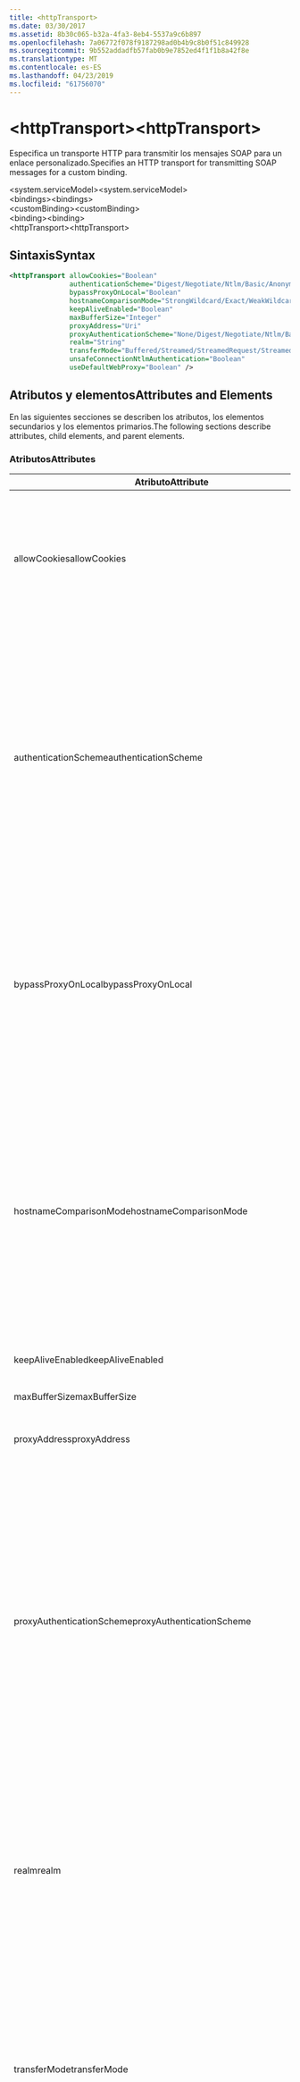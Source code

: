 ```yaml
---
title: <httpTransport>
ms.date: 03/30/2017
ms.assetid: 8b30c065-b32a-4fa3-8eb4-5537a9c6b897
ms.openlocfilehash: 7a06772f078f9187298ad0b4b9c8b0f51c849928
ms.sourcegitcommit: 9b552addadfb57fab0b9e7852ed4f1f1b8a42f8e
ms.translationtype: MT
ms.contentlocale: es-ES
ms.lasthandoff: 04/23/2019
ms.locfileid: "61756070"
---
```

# <a name="httptransport"></a><span data-ttu-id="f73b3-101">\<httpTransport></span><span class="sxs-lookup"><span data-stu-id="f73b3-101">\<httpTransport></span></span>
<span data-ttu-id="f73b3-102">Especifica un transporte HTTP para transmitir los mensajes SOAP para un enlace personalizado.</span><span class="sxs-lookup"><span data-stu-id="f73b3-102">Specifies an HTTP transport for transmitting SOAP messages for a custom binding.</span></span>  
  
 <span data-ttu-id="f73b3-103">\<system.serviceModel></span><span class="sxs-lookup"><span data-stu-id="f73b3-103">\<system.serviceModel></span></span>  
<span data-ttu-id="f73b3-104">\<bindings></span><span class="sxs-lookup"><span data-stu-id="f73b3-104">\<bindings></span></span>  
<span data-ttu-id="f73b3-105">\<customBinding></span><span class="sxs-lookup"><span data-stu-id="f73b3-105">\<customBinding></span></span>  
<span data-ttu-id="f73b3-106">\<binding></span><span class="sxs-lookup"><span data-stu-id="f73b3-106">\<binding></span></span>  
<span data-ttu-id="f73b3-107">\<httpTransport></span><span class="sxs-lookup"><span data-stu-id="f73b3-107">\<httpTransport></span></span>  
  
## <a name="syntax"></a><span data-ttu-id="f73b3-108">Sintaxis</span><span class="sxs-lookup"><span data-stu-id="f73b3-108">Syntax</span></span>  
  
```xml  
<httpTransport allowCookies="Boolean"
               authenticationScheme="Digest/Negotiate/Ntlm/Basic/Anonymous"
               bypassProxyOnLocal="Boolean"
               hostnameComparisonMode="StrongWildcard/Exact/WeakWildcard"
               keepAliveEnabled="Boolean"
               maxBufferSize="Integer"
               proxyAddress="Uri"
               proxyAuthenticationScheme="None/Digest/Negotiate/Ntlm/Basic/Anonymous"
               realm="String"
               transferMode="Buffered/Streamed/StreamedRequest/StreamedResponse"
               unsafeConnectionNtlmAuthentication="Boolean"
               useDefaultWebProxy="Boolean" />
```  
  
## <a name="attributes-and-elements"></a><span data-ttu-id="f73b3-109">Atributos y elementos</span><span class="sxs-lookup"><span data-stu-id="f73b3-109">Attributes and Elements</span></span>  
 <span data-ttu-id="f73b3-110">En las siguientes secciones se describen los atributos, los elementos secundarios y los elementos primarios.</span><span class="sxs-lookup"><span data-stu-id="f73b3-110">The following sections describe attributes, child elements, and parent elements.</span></span>  
  
### <a name="attributes"></a><span data-ttu-id="f73b3-111">Atributos</span><span class="sxs-lookup"><span data-stu-id="f73b3-111">Attributes</span></span>  
  
|<span data-ttu-id="f73b3-112">Atributo</span><span class="sxs-lookup"><span data-stu-id="f73b3-112">Attribute</span></span>|<span data-ttu-id="f73b3-113">Descripción</span><span class="sxs-lookup"><span data-stu-id="f73b3-113">Description</span></span>|  
|---------------|-----------------|  
|<span data-ttu-id="f73b3-114">allowCookies</span><span class="sxs-lookup"><span data-stu-id="f73b3-114">allowCookies</span></span>|<span data-ttu-id="f73b3-115">Un valor booleano que especifica si el cliente acepta las cookies y las propaga en solicitudes futuras.</span><span class="sxs-lookup"><span data-stu-id="f73b3-115">A Boolean value that specifies whether the client accepts cookies and propagates them on future requests.</span></span> <span data-ttu-id="f73b3-116">De manera predeterminada, es `false`.</span><span class="sxs-lookup"><span data-stu-id="f73b3-116">The default is `false`.</span></span><br /><br /> <span data-ttu-id="f73b3-117">Puede usar este atributo al interactuar con los servicios Web ASMX que utilizan cookies.</span><span class="sxs-lookup"><span data-stu-id="f73b3-117">You can use this attribute when you interact with ASMX Web services that use cookies.</span></span> <span data-ttu-id="f73b3-118">De esta manera, puede estar seguro de que las cookies devueltas del servidor se copian automáticamente en todas las solicitudes de cliente futuras para ese servicio.</span><span class="sxs-lookup"><span data-stu-id="f73b3-118">In this way, you can be sure that the cookies returned from the server are automatically copied to all future client requests for that service.</span></span>|  
|<span data-ttu-id="f73b3-119">authenticationScheme</span><span class="sxs-lookup"><span data-stu-id="f73b3-119">authenticationScheme</span></span>|<span data-ttu-id="f73b3-120">Especifica el protocolo utilizado para autenticar solicitudes de cliente que son procesadas por un agente de escucha HTTP.</span><span class="sxs-lookup"><span data-stu-id="f73b3-120">Specifies the protocol used to authenticate client requests being processed by an HTTP listener.</span></span> <span data-ttu-id="f73b3-121">Los valores válidos son los siguientes:</span><span class="sxs-lookup"><span data-stu-id="f73b3-121">Valid values include the following:</span></span><br /><br /> <span data-ttu-id="f73b3-122">-Digest: Especifica la autenticación implícita.</span><span class="sxs-lookup"><span data-stu-id="f73b3-122">-   Digest: Specifies digest authentication.</span></span><br /><span data-ttu-id="f73b3-123">-Negotiate: Negocia con el cliente para determinar el esquema de autenticación.</span><span class="sxs-lookup"><span data-stu-id="f73b3-123">-   Negotiate: Negotiates with the client to determine the authentication scheme.</span></span> <span data-ttu-id="f73b3-124">Si cliente y el servidor son compatibles con Kerberos, se utiliza; de lo contrario, se utiliza NTLM.</span><span class="sxs-lookup"><span data-stu-id="f73b3-124">If both client and server support Kerberos, it is used; otherwise, NTLM is used.</span></span><br /><span data-ttu-id="f73b3-125">-Ntlm: Especifica la autenticación de NTLM.</span><span class="sxs-lookup"><span data-stu-id="f73b3-125">-   Ntlm: Specifies NTLM authentication.</span></span><br /><span data-ttu-id="f73b3-126">-Básicas: Especifica la autenticación básica.</span><span class="sxs-lookup"><span data-stu-id="f73b3-126">-   Basic: Specifies basic authentication.</span></span><br /><span data-ttu-id="f73b3-127">-Anónimo: Especifica la autenticación anónima.</span><span class="sxs-lookup"><span data-stu-id="f73b3-127">-   Anonymous: Specifies anonymous authentication.</span></span><br /><br /> <span data-ttu-id="f73b3-128">El valor predeterminado es Anonymous.</span><span class="sxs-lookup"><span data-stu-id="f73b3-128">The default is Anonymous.</span></span> <span data-ttu-id="f73b3-129">Este atributo es del tipo <xref:System.Net.AuthenticationSchemes>.</span><span class="sxs-lookup"><span data-stu-id="f73b3-129">This attribute is of type <xref:System.Net.AuthenticationSchemes>.</span></span> <span data-ttu-id="f73b3-130">Se puede establecer este atributo sólo una vez.</span><span class="sxs-lookup"><span data-stu-id="f73b3-130">This attribute can only be set once.</span></span>|  
|<span data-ttu-id="f73b3-131">bypassProxyOnLocal</span><span class="sxs-lookup"><span data-stu-id="f73b3-131">bypassProxyOnLocal</span></span>|<span data-ttu-id="f73b3-132">Valor de tipo booleano que indica si se omitirá el servidor proxy para las direcciones locales.</span><span class="sxs-lookup"><span data-stu-id="f73b3-132">A Boolean value that indicates whether to bypass the proxy server for local addresses.</span></span> <span data-ttu-id="f73b3-133">De manera predeterminada, es `false`.</span><span class="sxs-lookup"><span data-stu-id="f73b3-133">The default is `false`.</span></span><br /><br /> <span data-ttu-id="f73b3-134">Una dirección local es la que está en la LAN local o intranet.</span><span class="sxs-lookup"><span data-stu-id="f73b3-134">A local address is one that is on the local LAN or intranet.</span></span><br /><br /> <span data-ttu-id="f73b3-135">Windows Communication Foundation (WCF) siempre omite el proxy si la dirección del servicio comienza con `http://localhost`.</span><span class="sxs-lookup"><span data-stu-id="f73b3-135">Windows Communication Foundation (WCF) always ignores the proxy if the service address begins with `http://localhost`.</span></span><br /><br /> <span data-ttu-id="f73b3-136">Debería utilizar el nombre del host en lugar del localhost si desea que los clientes pasen por un proxy al comunicarse con los servicios en el mismo equipo.</span><span class="sxs-lookup"><span data-stu-id="f73b3-136">You should use the host name rather than localhost if you want clients to go through a proxy when talking to services on the same machine.</span></span>|  
|<span data-ttu-id="f73b3-137">hostnameComparisonMode</span><span class="sxs-lookup"><span data-stu-id="f73b3-137">hostnameComparisonMode</span></span>|<span data-ttu-id="f73b3-138">Especifica el modo de comparación de nombres de host HTTP usado para analizar los URI.</span><span class="sxs-lookup"><span data-stu-id="f73b3-138">Specifies the HTTP hostname comparison mode used to parse URIs.</span></span> <span data-ttu-id="f73b3-139">Los valores válidos son</span><span class="sxs-lookup"><span data-stu-id="f73b3-139">Valid values are,</span></span><br /><br /> <span data-ttu-id="f73b3-140">-StrongWildcard: ("+") coincide con todos los posibles nombres de host en el contexto de esquema especificado, puerto y URI relativo.</span><span class="sxs-lookup"><span data-stu-id="f73b3-140">-   StrongWildcard: ("+") matches all possible hostnames in the context of the specified scheme, port and relative URI.</span></span><br /><span data-ttu-id="f73b3-141">-Exact: ningún carácter comodín</span><span class="sxs-lookup"><span data-stu-id="f73b3-141">-   Exact: no wildcards</span></span><br /><span data-ttu-id="f73b3-142">-WeakWildcard: ("\*") coincide con el nombre de host de todas las posibles en el contexto de esquema especificado, puerto y URI relativo con los que no han coincidido explícitamente o a través del mecanismo de carácter comodín seguro.</span><span class="sxs-lookup"><span data-stu-id="f73b3-142">-   WeakWildcard: ("\*") matches all possible hostname in the context of the specified scheme, port and relative UIR that have not been matched explicitly or through the strong wildcard mechanism.</span></span><br /><br /> <span data-ttu-id="f73b3-143">Este atributo es del tipo <xref:System.ServiceModel.HostNameComparisonMode>.</span><span class="sxs-lookup"><span data-stu-id="f73b3-143">This attribute is of type <xref:System.ServiceModel.HostNameComparisonMode>.</span></span> <span data-ttu-id="f73b3-144">De manera predeterminada, es <xref:System.ServiceModel.HostNameComparisonMode.StrongWildcard>.</span><span class="sxs-lookup"><span data-stu-id="f73b3-144">The default is <xref:System.ServiceModel.HostNameComparisonMode.StrongWildcard>.</span></span>|  
|<span data-ttu-id="f73b3-145">keepAliveEnabled</span><span class="sxs-lookup"><span data-stu-id="f73b3-145">keepAliveEnabled</span></span>|<span data-ttu-id="f73b3-146">Un valor booleano que especifica si se debe establecer una conexión continua con el recurso de Internet.</span><span class="sxs-lookup"><span data-stu-id="f73b3-146">A Boolean value that specifies whether to make a persistent connection to the internet resource.</span></span>|  
|<span data-ttu-id="f73b3-147">maxBufferSize</span><span class="sxs-lookup"><span data-stu-id="f73b3-147">maxBufferSize</span></span>|<span data-ttu-id="f73b3-148">Un entero positivo que especifica el tamaño máximo del búfer.</span><span class="sxs-lookup"><span data-stu-id="f73b3-148">A positive integer that specifies the maximum size of the buffer.</span></span> <span data-ttu-id="f73b3-149">El valor predeterminado es 524288.</span><span class="sxs-lookup"><span data-stu-id="f73b3-149">The default is 524288</span></span>|  
|<span data-ttu-id="f73b3-150">proxyAddress</span><span class="sxs-lookup"><span data-stu-id="f73b3-150">proxyAddress</span></span>|<span data-ttu-id="f73b3-151">Un URI que especifica la dirección del proxy HTTP.</span><span class="sxs-lookup"><span data-stu-id="f73b3-151">A URI that specifies the address of the HTTP proxy.</span></span> <span data-ttu-id="f73b3-152">Si `useSystemWebProxy` es `true`, este valor debe ser `null`.</span><span class="sxs-lookup"><span data-stu-id="f73b3-152">If `useSystemWebProxy` is `true`, this setting must be `null`.</span></span> <span data-ttu-id="f73b3-153">De manera predeterminada, es `null`.</span><span class="sxs-lookup"><span data-stu-id="f73b3-153">The default is `null`.</span></span>|  
|<span data-ttu-id="f73b3-154">proxyAuthenticationScheme</span><span class="sxs-lookup"><span data-stu-id="f73b3-154">proxyAuthenticationScheme</span></span>|<span data-ttu-id="f73b3-155">Especifica el protocolo utilizado para autenticar solicitudes de cliente que son procesadas por un proxy HTTP.</span><span class="sxs-lookup"><span data-stu-id="f73b3-155">Specifies the protocol used for authenticating client requests being processed by an HTTP proxy.</span></span> <span data-ttu-id="f73b3-156">Los valores válidos son los siguientes:</span><span class="sxs-lookup"><span data-stu-id="f73b3-156">Valid values include the following:</span></span><br /><br /> <span data-ttu-id="f73b3-157">-None: Se realiza ninguna autenticación.</span><span class="sxs-lookup"><span data-stu-id="f73b3-157">-   None: No authentication is performed.</span></span><br /><span data-ttu-id="f73b3-158">-Digest: Especifica la autenticación implícita.</span><span class="sxs-lookup"><span data-stu-id="f73b3-158">-   Digest: Specifies digest authentication.</span></span><br /><span data-ttu-id="f73b3-159">-Negotiate: Negocia con el cliente para determinar el esquema de autenticación.</span><span class="sxs-lookup"><span data-stu-id="f73b3-159">-   Negotiate: Negotiates with the client to determine the authentication scheme.</span></span> <span data-ttu-id="f73b3-160">Si cliente y el servidor son compatibles con Kerberos, se utiliza; de lo contrario, se utiliza NTLM.</span><span class="sxs-lookup"><span data-stu-id="f73b3-160">If both client and server support Kerberos, it is used; otherwise, NTLM is used.</span></span><br /><span data-ttu-id="f73b3-161">-Ntlm: Especifica la autenticación de NTLM.</span><span class="sxs-lookup"><span data-stu-id="f73b3-161">-   Ntlm: Specifies NTLM authentication.</span></span><br /><span data-ttu-id="f73b3-162">-Básicas: Especifica la autenticación básica.</span><span class="sxs-lookup"><span data-stu-id="f73b3-162">-   Basic: Specifies basic authentication.</span></span><br /><span data-ttu-id="f73b3-163">-Anónimo: Especifica la autenticación anónima.</span><span class="sxs-lookup"><span data-stu-id="f73b3-163">-   Anonymous: Specifies anonymous authentication.</span></span><br /><br /> <span data-ttu-id="f73b3-164">El valor predeterminado es Anonymous.</span><span class="sxs-lookup"><span data-stu-id="f73b3-164">The default is Anonymous.</span></span> <span data-ttu-id="f73b3-165">Este atributo es del tipo <xref:System.Net.AuthenticationSchemes>.</span><span class="sxs-lookup"><span data-stu-id="f73b3-165">This attribute is of type <xref:System.Net.AuthenticationSchemes>.</span></span> <span data-ttu-id="f73b3-166">Tenga en cuenta que <xref:System.Net.AuthenticationSchemes.IntegratedWindowsAuthentication?displayProperty=nameWithType> no se admite.</span><span class="sxs-lookup"><span data-stu-id="f73b3-166">Note that <xref:System.Net.AuthenticationSchemes.IntegratedWindowsAuthentication?displayProperty=nameWithType> is not supported.</span></span>|  
|<span data-ttu-id="f73b3-167">realm</span><span class="sxs-lookup"><span data-stu-id="f73b3-167">realm</span></span>|<span data-ttu-id="f73b3-168">Una cadena que especifica el dominio kerberos que se utilizará en el proxy/servidor.</span><span class="sxs-lookup"><span data-stu-id="f73b3-168">A string that specifies the realm to use on the proxy/server.</span></span> <span data-ttu-id="f73b3-169">El valor predeterminado es una cadena vacía.</span><span class="sxs-lookup"><span data-stu-id="f73b3-169">The default is an empty string.</span></span><br /><br /> <span data-ttu-id="f73b3-170">Los servidores usan los dominios para particionar recursos protegidos.</span><span class="sxs-lookup"><span data-stu-id="f73b3-170">Servers use realms to partition protected resources.</span></span> <span data-ttu-id="f73b3-171">Cada partición puede tener su propio esquema de autenticación y/o base de datos de autorización.</span><span class="sxs-lookup"><span data-stu-id="f73b3-171">Each partition can have its own authentication scheme and/or authorization database.</span></span> <span data-ttu-id="f73b3-172">Los dominios sólo se utilizan para la autenticación básica e implícita.</span><span class="sxs-lookup"><span data-stu-id="f73b3-172">Realms are used only for basic and digest authentication.</span></span> <span data-ttu-id="f73b3-173">Cuando un cliente se autentica correctamente, la autenticación es válida para todos los recursos de un dominio kerberos determinado.</span><span class="sxs-lookup"><span data-stu-id="f73b3-173">After a client successfully authenticates, the authentication is valid for all resources in a given realm.</span></span> <span data-ttu-id="f73b3-174">Para obtener una descripción detallada de dominios Kerberos, consulte RFC 2617 en el [sitio Web IETF](https://www.ietf.org).</span><span class="sxs-lookup"><span data-stu-id="f73b3-174">For a detailed description of realms, see RFC 2617 at the [IETF website](https://www.ietf.org).</span></span>|  
|<span data-ttu-id="f73b3-175">transferMode</span><span class="sxs-lookup"><span data-stu-id="f73b3-175">transferMode</span></span>|<span data-ttu-id="f73b3-176">Especifica si los mensajes se almacenan en búfer, se transmiten o si son una solicitud o una respuesta.</span><span class="sxs-lookup"><span data-stu-id="f73b3-176">Specifies whether messages are buffered or streamed or a request or response.</span></span> <span data-ttu-id="f73b3-177">Los valores válidos son los siguientes:</span><span class="sxs-lookup"><span data-stu-id="f73b3-177">Valid values include the following:</span></span><br /><br /> <span data-ttu-id="f73b3-178">-En el búfer: Se almacenan en búfer los mensajes de solicitud y respuesta.</span><span class="sxs-lookup"><span data-stu-id="f73b3-178">-   Buffered: The request and response messages are buffered.</span></span><br /><span data-ttu-id="f73b3-179">-Transmite por secuencias: Se transmiten los mensajes de solicitud y respuesta.</span><span class="sxs-lookup"><span data-stu-id="f73b3-179">-   Streamed: The request and response messages are streamed.</span></span><br /><span data-ttu-id="f73b3-180">-   StreamedRequest: Se transmite el mensaje de solicitud y se almacena en búfer el mensaje de respuesta.</span><span class="sxs-lookup"><span data-stu-id="f73b3-180">-   StreamedRequest: The request message is streamed and the response message is buffered.</span></span><br /><span data-ttu-id="f73b3-181">-   StreamedResponse: Se almacena en búfer el mensaje de solicitud y se transmite el mensaje de respuesta.</span><span class="sxs-lookup"><span data-stu-id="f73b3-181">-   StreamedResponse: The request message is buffered and the response message is streamed.</span></span><br /><br /> <span data-ttu-id="f73b3-182">El valor predeterminado es Buffered.</span><span class="sxs-lookup"><span data-stu-id="f73b3-182">The default is Buffered.</span></span> <span data-ttu-id="f73b3-183">Este atributo es del tipo <xref:System.ServiceModel.TransferMode>.</span><span class="sxs-lookup"><span data-stu-id="f73b3-183">This attribute is of type <xref:System.ServiceModel.TransferMode> .</span></span>|  
|<span data-ttu-id="f73b3-184">unsafeConnectionNtlmAuthentication</span><span class="sxs-lookup"><span data-stu-id="f73b3-184">unsafeConnectionNtlmAuthentication</span></span>|<span data-ttu-id="f73b3-185">Un valor booleano que especifica si la conexión compartida no segura está habilitada en el servidor.</span><span class="sxs-lookup"><span data-stu-id="f73b3-185">A Boolean value that specifies whether Unsafe Connection Sharing is enabled on the server.</span></span> <span data-ttu-id="f73b3-186">De manera predeterminada, es `false`.</span><span class="sxs-lookup"><span data-stu-id="f73b3-186">The default is `false`.</span></span> <span data-ttu-id="f73b3-187">Si está habilitado, la autenticación NTLM se realiza una vez en cada conexión TCP.</span><span class="sxs-lookup"><span data-stu-id="f73b3-187">If enabled, NTLM authentication is performed once on each TCP connection.</span></span>|  
|<span data-ttu-id="f73b3-188">useDefaultWebProxy</span><span class="sxs-lookup"><span data-stu-id="f73b3-188">useDefaultWebProxy</span></span>|<span data-ttu-id="f73b3-189">Un valor que especifica si se utiliza la configuración del proxy del equipo en lugar de la configuración específica del usuario.</span><span class="sxs-lookup"><span data-stu-id="f73b3-189">A Boolean value that specifies whether the machine-wide proxy settings are used rather than the user specific settings.</span></span> <span data-ttu-id="f73b3-190">De manera predeterminada, es `true`.</span><span class="sxs-lookup"><span data-stu-id="f73b3-190">The default is `true`.</span></span>|  
  
### <a name="child-elements"></a><span data-ttu-id="f73b3-191">Elementos secundarios</span><span class="sxs-lookup"><span data-stu-id="f73b3-191">Child Elements</span></span>  
 <span data-ttu-id="f73b3-192">Ninguna</span><span class="sxs-lookup"><span data-stu-id="f73b3-192">None</span></span>  
  
### <a name="parent-elements"></a><span data-ttu-id="f73b3-193">Elementos primarios</span><span class="sxs-lookup"><span data-stu-id="f73b3-193">Parent Elements</span></span>  
  
|<span data-ttu-id="f73b3-194">Elemento</span><span class="sxs-lookup"><span data-stu-id="f73b3-194">Element</span></span>|<span data-ttu-id="f73b3-195">Descripción</span><span class="sxs-lookup"><span data-stu-id="f73b3-195">Description</span></span>|  
|-------------|-----------------|  
|[<span data-ttu-id="f73b3-196">\<binding></span><span class="sxs-lookup"><span data-stu-id="f73b3-196">\<binding></span></span>](../../../../../docs/framework/misc/binding.md)|<span data-ttu-id="f73b3-197">Define todas las funcionalidades de enlace del enlace personalizado.</span><span class="sxs-lookup"><span data-stu-id="f73b3-197">Defines all binding capabilities of the custom binding.</span></span>|  
  
## <a name="remarks"></a><span data-ttu-id="f73b3-198">Comentarios</span><span class="sxs-lookup"><span data-stu-id="f73b3-198">Remarks</span></span>  
 <span data-ttu-id="f73b3-199">El elemento `httpTransport` es el punto inicial para crear un enlace personalizado que implementa el protocolo de transporte HTTP.</span><span class="sxs-lookup"><span data-stu-id="f73b3-199">The `httpTransport` element is the starting point for creating a custom binding that implements the HTTP transport protocol.</span></span> <span data-ttu-id="f73b3-200">HTTP es el transporte primario utilizado para fines de interoperabilidad.</span><span class="sxs-lookup"><span data-stu-id="f73b3-200">HTTP is the primary transport used for interoperability purposes.</span></span> <span data-ttu-id="f73b3-201">Se admite este transporte por Windows Communication Foundation (WCF) para garantizar la interoperabilidad con otras pilas de servicios Web que no son de WCF.</span><span class="sxs-lookup"><span data-stu-id="f73b3-201">This transport is supported by the Windows Communication Foundation (WCF) to ensure interoperability with other non-WCF Web services stacks.</span></span>  
  
## <a name="see-also"></a><span data-ttu-id="f73b3-202">Vea también</span><span class="sxs-lookup"><span data-stu-id="f73b3-202">See also</span></span>

- <xref:System.ServiceModel.Configuration.HttpTransportElement>
- <xref:System.ServiceModel.Channels.HttpTransportBindingElement>
- <xref:System.ServiceModel.Channels.TransportBindingElement>
- <xref:System.ServiceModel.Channels.CustomBinding>
- [<span data-ttu-id="f73b3-203">Transportes</span><span class="sxs-lookup"><span data-stu-id="f73b3-203">Transports</span></span>](../../../../../docs/framework/wcf/feature-details/transports.md)
- [<span data-ttu-id="f73b3-204">Elección del transporte</span><span class="sxs-lookup"><span data-stu-id="f73b3-204">Choosing a Transport</span></span>](../../../../../docs/framework/wcf/feature-details/choosing-a-transport.md)
- [<span data-ttu-id="f73b3-205">Enlaces</span><span class="sxs-lookup"><span data-stu-id="f73b3-205">Bindings</span></span>](../../../../../docs/framework/wcf/bindings.md)
- [<span data-ttu-id="f73b3-206">Extensión de enlaces</span><span class="sxs-lookup"><span data-stu-id="f73b3-206">Extending Bindings</span></span>](../../../../../docs/framework/wcf/extending/extending-bindings.md)
- [<span data-ttu-id="f73b3-207">Enlaces personalizados</span><span class="sxs-lookup"><span data-stu-id="f73b3-207">Custom Bindings</span></span>](../../../../../docs/framework/wcf/extending/custom-bindings.md)
- [<span data-ttu-id="f73b3-208">\<customBinding></span><span class="sxs-lookup"><span data-stu-id="f73b3-208">\<customBinding></span></span>](../../../../../docs/framework/configure-apps/file-schema/wcf/custombinding.md)
